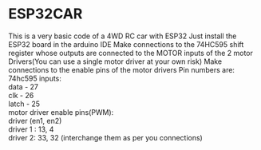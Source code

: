 # ESP32CAR
This is a very basic code of a 4WD RC car with ESP32 
Just install the ESP32 board in the arduino IDE 
Make connections to the 74HC595 shift register whose outputs are connected to the MOTOR inputs of the 2 motor Drivers(You can use a single motor driver at your own risk)
Make connections to the enable pins of the motor drivers
Pin numbers are:  
  74hc595 inputs:  
    data - 27  
    clk - 26  
    latch - 25  
  motor driver enable pins(PWM):  
    driver    (en1, en2)  
    driver 1 : 13, 4   
    driver 2: 33, 32  (interchange them as per you connections)  
    
    
    
   
